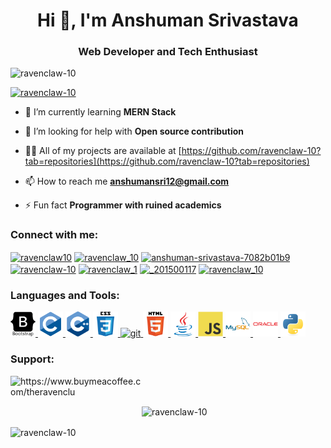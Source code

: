 <h1 align="center">Hi 👋, I'm Anshuman Srivastava</h1>
<h3 align="center">Web Developer and Tech Enthusiast</h3>

<p align="left"> <img src="https://komarev.com/ghpvc/?username=ravenclaw-10&label=Profile%20views&color=0e75b6&style=flat" alt="ravenclaw-10" /> </p>

<p align="left"> <a href="https://github.com/ryo-ma/github-profile-trophy"><img src="https://github-profile-trophy.vercel.app/?username=ravenclaw-10" alt="ravenclaw-10" /></a> </p>

- 🌱 I’m currently learning **MERN Stack**

- 🤝 I’m looking for help with **Open source contribution**

- 👨‍💻 All of my projects are available at [https://github.com/ravenclaw-10?tab=repositories](https://github.com/ravenclaw-10?tab=repositories)

- 📫 How to reach me **anshumansri12@gmail.com**

- ⚡ Fun fact **Programmer with ruined academics**

<h3 align="left">Connect with me:</h3>
<p align="left">
<a href="https://dev.to/ravenclaw10" target="blank"><img align="center" src="https://raw.githubusercontent.com/rahuldkjain/github-profile-readme-generator/master/src/images/icons/Social/devto.svg" alt="ravenclaw10" height="30" width="40" /></a>
<a href="https://twitter.com/ravenclaw_10" target="blank"><img align="center" src="https://raw.githubusercontent.com/rahuldkjain/github-profile-readme-generator/master/src/images/icons/Social/twitter.svg" alt="ravenclaw_10" height="30" width="40" /></a>
<a href="https://linkedin.com/in/anshuman-srivastava-7082b01b9" target="blank"><img align="center" src="https://raw.githubusercontent.com/rahuldkjain/github-profile-readme-generator/master/src/images/icons/Social/linked-in-alt.svg" alt="anshuman-srivastava-7082b01b9" height="30" width="40" /></a>
<a href="https://stackoverflow.com/users/ravenclaw-10" target="blank"><img align="center" src="https://raw.githubusercontent.com/rahuldkjain/github-profile-readme-generator/master/src/images/icons/Social/stack-overflow.svg" alt="ravenclaw-10" height="30" width="40" /></a>
<a href="https://www.codechef.com/users/ravenclaw_1" target="blank"><img align="center" src="https://cdn.jsdelivr.net/npm/simple-icons@3.1.0/icons/codechef.svg" alt="ravenclaw_1" height="30" width="40" /></a>
<a href="https://www.hackerrank.com/_201500117" target="blank"><img align="center" src="https://raw.githubusercontent.com/rahuldkjain/github-profile-readme-generator/master/src/images/icons/Social/hackerrank.svg" alt="_201500117" height="30" width="40" /></a>
<a href="https://www.leetcode.com/ravenclaw10" target="blank"><img align="center" src="https://raw.githubusercontent.com/rahuldkjain/github-profile-readme-generator/master/src/images/icons/Social/leet-code.svg" alt="ravenclaw_10" height="30" width="40" /></a>
</p>

<h3 align="left">Languages and Tools:</h3>
<p align="left"> <a href="https://getbootstrap.com" target="_blank" rel="noreferrer"> <img src="https://raw.githubusercontent.com/devicons/devicon/master/icons/bootstrap/bootstrap-plain-wordmark.svg" alt="bootstrap" width="40" height="40"/> </a> <a href="https://www.cprogramming.com/" target="_blank" rel="noreferrer"> <img src="https://raw.githubusercontent.com/devicons/devicon/master/icons/c/c-original.svg" alt="c" width="40" height="40"/> </a> <a href="https://www.w3schools.com/cpp/" target="_blank" rel="noreferrer"> <img src="https://raw.githubusercontent.com/devicons/devicon/master/icons/cplusplus/cplusplus-original.svg" alt="cplusplus" width="40" height="40"/> </a> <a href="https://www.w3schools.com/css/" target="_blank" rel="noreferrer"> <img src="https://raw.githubusercontent.com/devicons/devicon/master/icons/css3/css3-original-wordmark.svg" alt="css3" width="40" height="40"/> </a> <a href="https://git-scm.com/" target="_blank" rel="noreferrer"> <img src="https://www.vectorlogo.zone/logos/git-scm/git-scm-icon.svg" alt="git" width="40" height="40"/> </a> <a href="https://www.w3.org/html/" target="_blank" rel="noreferrer"> <img src="https://raw.githubusercontent.com/devicons/devicon/master/icons/html5/html5-original-wordmark.svg" alt="html5" width="40" height="40"/> </a> <a href="https://www.java.com" target="_blank" rel="noreferrer"> <img src="https://raw.githubusercontent.com/devicons/devicon/master/icons/java/java-original.svg" alt="java" width="40" height="40"/> </a> <a href="https://developer.mozilla.org/en-US/docs/Web/JavaScript" target="_blank" rel="noreferrer"> <img src="https://raw.githubusercontent.com/devicons/devicon/master/icons/javascript/javascript-original.svg" alt="javascript" width="40" height="40"/> </a> <a href="https://www.mysql.com/" target="_blank" rel="noreferrer"> <img src="https://raw.githubusercontent.com/devicons/devicon/master/icons/mysql/mysql-original-wordmark.svg" alt="mysql" width="40" height="40"/> </a> <a href="https://www.oracle.com/" target="_blank" rel="noreferrer"> <img src="https://raw.githubusercontent.com/devicons/devicon/master/icons/oracle/oracle-original.svg" alt="oracle" width="40" height="40"/> </a> <a href="https://www.python.org" target="_blank" rel="noreferrer"> <img src="https://raw.githubusercontent.com/devicons/devicon/master/icons/python/python-original.svg" alt="python" width="40" height="40"/> </a> </p>

<h3 align="left">Support:</h3>
<p><a href="https://www.buymeacoffee.com/https://www.buymeacoffee.com/theravenclu"> <img align="left" src="https://cdn.buymeacoffee.com/buttons/v2/default-yellow.png" height="50" width="210" alt="https://www.buymeacoffee.com/theravenclu" /></a></p><br><br>

<p><img align="center" src="https://github-readme-stats.vercel.app/api/top-langs?username=ravenclaw-10&show_icons=true&locale=en&layout=compact" alt="ravenclaw-10" /></p>

<p><img align="center" src="https://github-readme-streak-stats.herokuapp.com/?user=ravenclaw-10&" alt="ravenclaw-10" /></p>
